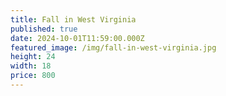```yaml
---
title: Fall in West Virginia
published: true
date: 2024-10-01T11:59:00.000Z
featured_image: /img/fall-in-west-virginia.jpg
height: 24
width: 18
price: 800
---
```

